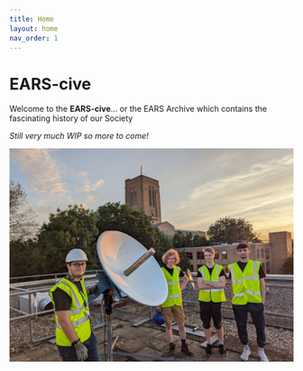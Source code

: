 ```yaml
---
title: Home
layout: home
nav_order: 1
---
```


<h1><b>EARS-cive</b></h1>

Welcome to the **EARS-cive**... or the EARS Archive which contains the fascinating history of our Society

*Still very much WIP so more to come!*

![Smaller Death Ray](images/TillySatDishUpAgain2023.jpg)